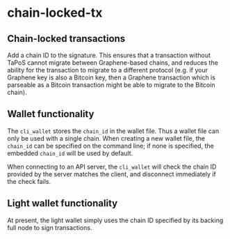 # chain-locked-tx

## Chain-locked transactions

Add a chain ID to the signature. This ensures that a transaction without TaPoS cannot migrate between Graphene-based chains, and reduces the ability for the transaction to migrate to a different protocol \(e.g. if your Graphene key is also a Bitcoin key, then a Graphene transaction which is parseable as a Bitcoin transaction might be able to migrate to the Bitcoin chain\).

## Wallet functionality

The `cli_wallet` stores the `chain_id` in the wallet file. Thus a wallet file can only be used with a single chain. When creating a new wallet file, the `chain_id` can be specified on the command line; if none is specified, the embedded `chain_id` will be used by default.

When connecting to an API server, the `cli_wallet` will check the chain ID provided by the server matches the client, and disconnect immediately if the check fails.

## Light wallet functionality

At present, the light wallet simply uses the chain ID specified by its backing full node to sign transactions.

